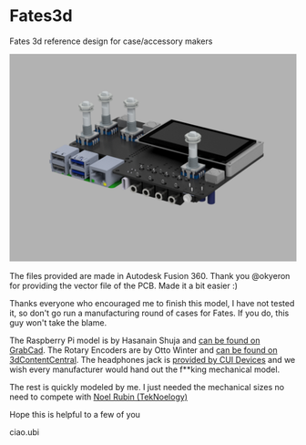 # Fates3d
Fates 3d reference design for case/accessory makers

![quick render](img/Fates_render.png)

The files provided are made in Autodesk Fusion 360.
Thank you @okyeron for providing the vector file of the PCB. Made it a bit easier :)

Thanks everyone who encouraged me to finish this model, I have not tested it, so don't go run a manufacturing round of cases for Fates.
If you do, this guy won't take the blame.

The Raspberry Pi model is by Hasanain Shuja and [can be found on GrabCad](https://grabcad.com/library/raspberry-pi-4-model-b-1). 
The Rotary Encoders are by Otto Winter and [can be found on 3dContentCentral](https://www.3dcontentcentral.com/Download-Model.aspx?catalogid=171&id=415657). 
The headphones jack is [provided by CUI Devices](https://www.cuidevices.com/product/resource/digikey3dmodel/sj1-3524ng) and we wish every manufacturer would hand out the f**king mechanical model. 

The rest is quickly modeled by me. I just needed the mechanical sizes no need to compete with [Noel Rubin (TekNoelogy)](https://www.instagram.com/teknoelogy/)

Hope this is helpful to a few of you

ciao.ubi
